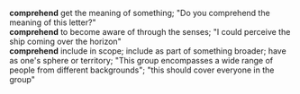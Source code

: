 **comprehend**
get the meaning of something; "Do you comprehend the meaning of this letter?"  
**comprehend**
to become aware of through the senses; "I could perceive the ship coming over the horizon"  
**comprehend**
include in scope; include as part of something broader; have as one's sphere or territory; "This group encompasses a wide range of people from different backgrounds"; "this should cover everyone in the group"  
